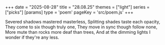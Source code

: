 +++
date = "2025-08-28"
title = "28.08.25"
themes = ["light"]
series = ["picks"]
[params]
  type = 'poem'
  pageKey = 'src/poem.js'
+++

Severed shadows mastered masterless,
Splitting shades taste each opacity,
They come to six though truly one,
They move in sync though follow none,
More mute than rocks more deaf than trees,
And at the dimming lights I wonder if they're any less.
